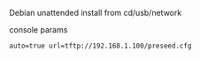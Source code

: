 Debian unattended install from cd/usb/network

console params

`auto=true url=tftp://192.168.1.100/preseed.cfg`
